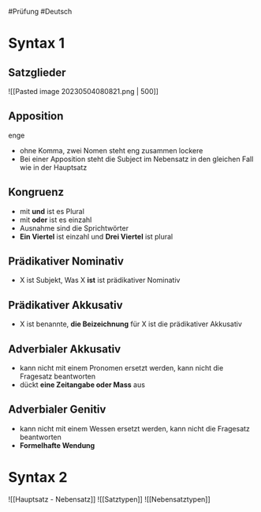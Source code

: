 #Prüfung #Deutsch 
# Syntax 1
## Satzglieder
![[Pasted image 20230504080821.png | 500]]
## Apposition
enge
- ohne Komma, zwei Nomen steht eng zusammen
lockere
- Bei einer Apposition steht die Subject im Nebensatz in den gleichen Fall wie in der Hauptsatz
## Kongruenz
- mit **und** ist es Plural
- mit **oder** ist es einzahl
- Ausnahme sind die Sprichtwörter
- **Ein Viertel** ist einzahl und **Drei Viertel** ist plural
## Prädikativer Nominativ
- X ist Subjekt, Was X **ist** ist prädikativer Nominativ
## Prädikativer Akkusativ
- X ist benannte, **die Beizeichnung** für X ist die prädikativer Akkusativ
## Adverbialer Akkusativ
- kann nicht mit einem Pronomen ersetzt werden, kann nicht die Fragesatz beantworten
- dückt **eine Zeitangabe oder Mass** aus
## Adverbialer Genitiv
- kann nicht mit einem Wessen ersetzt werden, kann nicht die Fragesatz beantworten
- **Formelhafte Wendung**


# Syntax 2
![[Hauptsatz - Nebensatz]]
![[Satztypen]]
![[Nebensatztypen]]